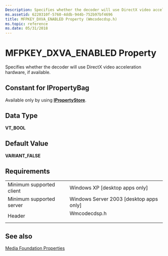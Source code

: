 ```yaml
---
Description: Specifies whether the decoder will use DirectX video acceleration hardware, if available.
ms.assetid: 6220310f-5760-4ddb-944b-752b97bf4696
title: MFPKEY_DXVA_ENABLED Property (Wmcodecdsp.h)
ms.topic: reference
ms.date: 05/31/2018
---
```


# MFPKEY\_DXVA\_ENABLED Property

Specifies whether the decoder will use DirectX video acceleration hardware, if available.

## Constant for IPropertyBag

Available only by using [**IPropertyStore**](https://msdn.microsoft.com/library/Bb761474(v=VS.85).aspx).

## Data Type

**VT\_BOOL**

## Default Value

**VARIANT\_FALSE**

## Requirements



|                                     |                                                                                         |
|-------------------------------------|-----------------------------------------------------------------------------------------|
| Minimum supported client<br/> | Windows XP \[desktop apps only\]<br/>                                             |
| Minimum supported server<br/> | Windows Server 2003 \[desktop apps only\]<br/>                                    |
| Header<br/>                   | <dl> <dt>Wmcodecdsp.h</dt> </dl> |



## See also

<dl> <dt>

[Media Foundation Properties](media-foundation-properties.md)
</dt> </dl>

 

 





